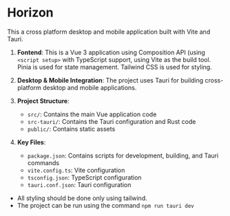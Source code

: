 # Horizon

This a cross platform desktop and mobile application built with Vite and Tauri.

1. **Fontend**: This is a Vue 3 application using Composition API (using `<script setup>` with TypeScript support, using Vite as the build tool. Pinia is used for state management. Tailwind CSS is used for styling.

2. **Desktop & Mobile Integration**: The project uses Tauri for building cross-platform desktop and mobile applications.

3. **Project Structure**:
   - `src/`: Contains the main Vue application code
   - `src-tauri/`: Contains the Tauri configuration and Rust code
   - `public/`: Contains static assets

4. **Key Files**:
   - `package.json`: Contains scripts for development, building, and Tauri commands
   - `vite.config.ts`: Vite configuration
   - `tsconfig.json`: TypeScript configuration
   - `tauri.conf.json`: Tauri configuration

- All styling should be done only using tailwind.
- The project can be run using the command `npm run tauri dev`
